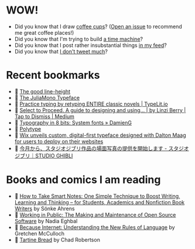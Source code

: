 # WOW!

- Did you know that I draw [coffee cups](https://papercups.mamuso.net/)? ([Open an issue](https://github.com/mamuso/papercups/issues) to recommend me great coffee places!)
- Did you know that I'm trying to build [a time machine](https://github.com/mamuso/fluxcapacitor)?
- Did you know that I post rather insubstantial things [in my feed](https://feed.mamuso.net/)?
- Did you know that [I don't tweet much](https://twitter.com/mamuso)?

# Recent bookmarks

- 👀 [The good line-height](https://www.thegoodlineheight.com/?ref=producthunt)
- 👀 [The JuliaMono Typeface](https://juliamono.netlify.app/)
- 👀 [Practice typing by retyping ENTIRE classic novels | TypeLit.io](https://www.typelit.io/)
- 👀 [Select to Proceed. A guide to designing and using… | by Linzi Berry | Tap to Dismiss | Medium](https://medium.com/tap-to-dismiss/select-to-proceed-996d19c8a7a4)
- 👀 [Typography in 8 bits: System fonts » DamienG](https://damieng.com/blog/2011/02/20/typography-in-8-bits-system-fonts)
- 👀 [Polytype](https://polytype.co.uk/)
- 👀 [Wix unveils custom, digital-first typeface designed with Dalton Maag for users to deploy on their websites](https://www.itsnicethat.com/news/wix-dalton-maag-madefor-typeface-graphic-design-300920)
- 👀 [今月から、スタジオジブリ作品の場面写真の提供を開始します - スタジオジブリ｜STUDIO GHIBLI](http://www.ghibli.jp/info/013344/)


# Books and comics I am reading

- 📘 [How to Take Smart Notes: One Simple Technique to Boost Writing, Learning and Thinking – for Students, Academics and Nonfiction Book Writers](https://www.goodreads.com/book/show/34507927) by Sönke Ahrens
- 📘 [Working in Public: The Making and Maintenance of Open Source Software](https://www.goodreads.com/book/show/54140556) by Nadia Eghbal
- 📘 [Because Internet: Understanding the New Rules of Language](https://www.goodreads.com/book/show/37834053) by Gretchen McCulloch
- 📘 [Tartine Bread](https://www.goodreads.com/book/show/42288156) by Chad Robertson

